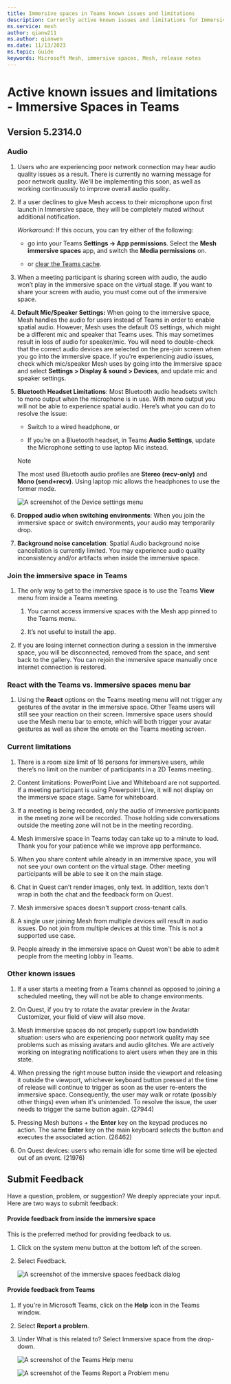 ```yaml
---
title: Immersive spaces in Teams known issues and limitations
description: Currently active known issues and limitations for Immersive spaces in Teams
ms.service: mesh
author: qianw211    
ms.author: qianwen
ms.date: 11/13/2023
ms.topic: Guide
keywords: Microsoft Mesh, immersive spaces, Mesh, release notes
---
```


# Active known issues and limitations - Immersive Spaces in Teams

## Version 5.2314.0

### Audio

1. Users who are experiencing poor network connection may hear audio quality issues as a result.  There is currently no warning message for poor network quality. We'll be implementing this soon, as well as working continuously to improve overall audio quality.

1. If a user declines to give Mesh access to their microphone upon first launch in Immersive space, they will be completely muted without additional notification. 

    *Workaround:* If this occurs, you can try either of the following:
    
    - go into your Teams **Settings -> App permissions**. Select the **Mesh immersive spaces** app, and switch the **Media permissions** on.

    - or [clear the Teams cache](https://learn.microsoft.com/microsoftteams/troubleshoot/teams-administration/clear-teams-cache).

1. When a meeting participant is sharing screen with audio, the audio won’t play in the immersive space on the virtual stage. If you want to share your screen with audio, you must come out of the immersive space.

1. **Default Mic/Speaker Settings:** When going to the immersive space, Mesh handles the audio for users instead of Teams in order to enable spatial audio. However, Mesh uses the default OS settings, which might be a different mic and speaker that Teams uses. This may sometimes result in loss of audio for speaker/mic. You will need to double-check that the correct audio devices are selected on the pre-join screen when you go into the immersive space. If you're experiencing audio issues, check which mic/speaker Mesh uses by going into the Immersive space and select **Settings > Display & sound > Devices**, and update mic and speaker settings.

1. **Bluetooth Headset Limitations**: Most Bluetooth audio headsets switch to mono output when the microphone is in use. With mono output you will not be able to experience spatial audio. Here’s what you can do to resolve the issue: 

    * Switch to a wired headphone, or

    * If you’re on a Bluetooth headset, in Teams **Audio Settings**, update the Microphone setting to use laptop Mic instead.
 
   >[!Note]
    >The most used Bluetooth audio profiles are **Stereo (recv-only)** and **Mono (send+recv)**. Using laptop mic allows the headphones to use the former mode.

    ![A screenshot of the Device settings menu](media/device-settings-menu.png)

1. **Dropped audio when switching environments**: When you join the immersive space or switch environments, your audio may temporarily drop. 

1. **Background noise cancelation**: Spatial Audio background noise cancellation is currently limited. You may experience audio quality inconsistency and/or artifacts when inside the immersive space. 

### Join the immersive space in Teams

1. The only way to get to the immersive space is to use the Teams **View** menu from inside a Teams meeting. 

    1. You cannot access immersive spaces with the Mesh app pinned to the Teams menu. 

    1. It’s not useful to install the app. 

1. If you are losing internet connection during a session in the immersive space, you will be disconnected, removed from the space, and sent back to the gallery. You can rejoin the immersive space manually once internet connection is restored.

### React with the Teams vs. Immersive spaces menu bar

1. Using the **React** options on the Teams meeting menu will not trigger any gestures of the avatar in the immersive space. Other Teams users will still see your reaction on their screen. Immersive space users should use the Mesh menu bar to emote, which will both trigger your avatar gestures as well as show the emote on the Teams meeting screen.

### Current limitations

1. There is a room size limit of 16 persons for immersive users, while there’s no limit on the number of participants in a 2D Teams meeting. 

1. Content limitations: PowerPoint Live and Whiteboard are not supported. If a meeting participant is using Powerpoint Live, it will not display on the immersive space stage. Same for whiteboard.
1. If a meeting is being recorded, only the audio of immersive participants in the meeting zone will be recorded. Those holding side conversations outside the meeting zone will not be in the meeting recording.
1. Mesh immersive space in Teams today can take up to a minute to load. Thank you for your patience while we improve app performance. 
1. When you share content while already in an immersive space, you will not see your own content on the virtual stage. Other meeting participants will be able to see it on the main stage.
1. Chat in Quest can’t render images, only text. In addition, texts don’t wrap in both the chat and the feedback form on Quest.
1. Mesh immersive spaces doesn't support cross-tenant calls.
1. A single user joining Mesh from multiple devices will result in audio issues. Do not join from multiple devices at this time. This is not a supported use case.
1. People already in the immersive space on Quest won't be able to admit people from the meeting lobby in Teams.

### Other known issues

1. If a user starts a meeting from a Teams channel as opposed to joining a scheduled meeting, they will not be able to change environments.

1. On Quest, if you try to rotate the avatar preview in the Avatar Customizer, your field of view will also move.

1. Mesh immersive spaces do not properly support low bandwidth situation: users who are experiencing poor network quality may see problems such as missing avatars and audio glitches. We are actively working on integrating notifications to alert users when they are in this state.

1. When pressing the right mouse button inside the viewport and releasing it outside the viewport, whichever keyboard button pressed at the time of release will continue to trigger as soon as the user re-enters the immersive space. Consequently, the user may walk or rotate (possibly other things) even when it's unintended. To resolve the issue, the user needs to trigger the same button again. (27944)

1. Pressing Mesh buttons + the **Enter** key on the keypad produces no action. The same **Enter** key on the main keyboard selects the button and executes the associated action. (26462)

1. On Quest devices: users who remain idle for some time will be ejected out of an event. (21976)

## Submit Feedback
 
Have a question, problem, or suggestion? We deeply appreciate your input. Here are two ways to submit feedback: 
 
#### Provide feedback from inside the immersive space

This is the preferred method for providing feedback to us.
 
1. Click on the system menu button at the bottom left of the screen.  
 
2. Select Feedback.

    ![A screenshot of the immersive spaces feedback dialog](media/immersive-spaces-feedback-dialog.png)

#### Provide feedback from Teams
 
1. If you're in Microsoft Teams, click on the **Help** icon in the Teams window. 
 
2. Select **Report a problem**. 
 
3. Under What is this related to? Select Immersive space from the drop-down.

    ![A screenshot of the Teams Help menu](media/teams-help-menu.png)

    ![A screenshot of the Teams Report a Problem menu](media/teams-report-a-problem.png)
